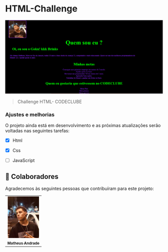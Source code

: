 # HTML-Challenge






<img src="./challengehtml.png" alt="exemplo imagem">

> Challenge HTML- CODECLUBE

### Ajustes e melhorias

O projeto ainda está em desenvolvimento e as próximas atualizações serão voltadas nas seguintes tarefas:

- [x] Html 
- [x] Css 
- [ ] JavaScript
 








## 🤝 Colaboradores

Agradecemos às seguintes pessoas que contribuíram para este projeto:

<table>
  <tr>
    <td align="center">
      <a href="#">
        <img src="./IMG-20211007-WA0012.JPG" width="100px;" alt="Matheus Andrade no GitHub"/><br>
        <sub>
          <b>Matheus Andrade</b>
        </sub>
      </a>
  </tr>
</table>




 
